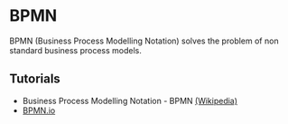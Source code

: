 # BPMN

BPMN (Business Process Modelling Notation) solves the problem of non standard business process models.

## Tutorials
- Business Process Modelling Notation - BPMN [(Wikipedia)](https://en.wikipedia.org/wiki/Business_Process_Model_and_Notation)
- [BPMN.io](http://BPMN.io)